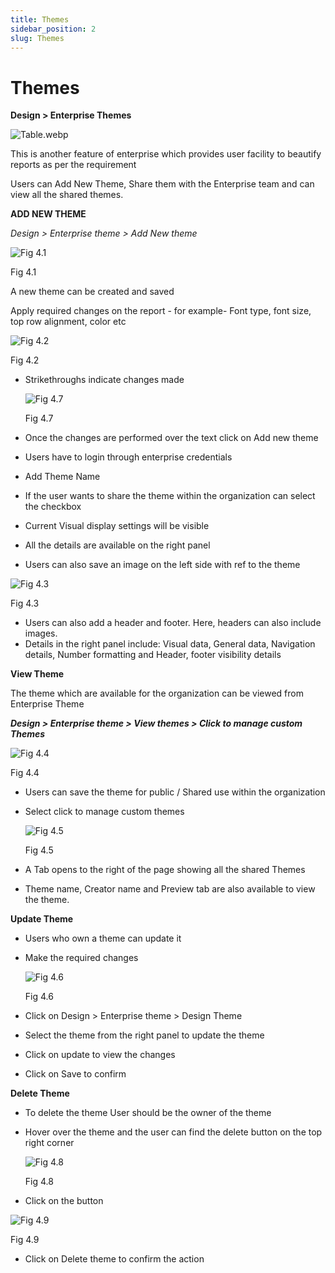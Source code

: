 ```yaml
---
title: Themes
sidebar_position: 2
slug: Themes
---
```


# Themes

**Design > Enterprise Themes** 

![Table.webp](/img/Enterprise/Themes/Themes1.webp)

This is another feature of enterprise which provides user facility to beautify reports as per the requirement

Users can Add New Theme, Share them with the Enterprise team and can view all the shared themes. 

**ADD NEW THEME** 

*Design > Enterprise theme > Add New theme*

![Fig 4.1](/img/Enterprise/Themes/Themes2.png)

Fig 4.1

A new theme can be created and saved

Apply required changes on the report - for example- Font type, font size, top row alignment, color etc

![Fig 4.2](/img/Enterprise/Themes/Themes3.png)

Fig 4.2

- Strikethroughs indicate changes made
    
    ![Fig 4.7](/img/Enterprise/Themes/Themes4.png)
    
    Fig 4.7
    
- Once the changes are performed over the text click on Add new theme
- Users have to login through enterprise credentials
- Add Theme Name
- If the user wants to share the theme within the organization can select the checkbox
- Current Visual display settings will be visible
- All the details are available on the right panel
- Users can also save an image on the left side with ref to the theme

![Fig 4.3](/img/Enterprise/Themes/Themes5.png)

Fig 4.3

- Users can also add a header and footer. Here, headers can also include images.
- Details in the right panel include: Visual data, General data, Navigation details, Number formatting and Header, footer visibility details

**View Theme** 

The theme which are available for the organization can be viewed from Enterprise Theme

***Design > Enterprise theme > View themes > Click to manage custom Themes***

![Fig 4.4](/img/Enterprise/Themes/Themes6.png)

Fig 4.4

- Users can save the theme for public / Shared use within the organization
- Select click to manage custom themes
    
    ![Fig 4.5](/img/Enterprise/Themes/Themes7.png)
    
    Fig 4.5
    
- A Tab opens to the right of the page showing all the shared Themes
- Theme name, Creator name and Preview tab are also available to view the theme.

**Update Theme**

- Users who own a theme can update it
- Make the required changes
    
    ![Fig 4.6](/img/Enterprise/Themes/Themes8.png)
    
    Fig 4.6
    
- Click on Design > Enterprise theme > Design Theme
- Select the theme from the right panel to update the theme
- Click on update to view the changes
- Click on Save to confirm

**Delete Theme**

- To delete the theme User should be the owner of the theme
- Hover over the theme and the user can find the delete button on the top right corner
    
    ![Fig 4.8](/img/Enterprise/Themes/Themes9.png)
    
    Fig 4.8
    

- Click on the button

![Fig 4.9](/img/Enterprise/Themes/Themes10.png)

Fig 4.9

- Click on Delete theme to confirm the action